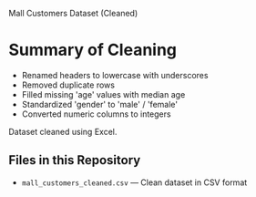  Mall Customers Dataset (Cleaned)

# Summary of Cleaning
- Renamed headers to lowercase with underscores
- Removed duplicate rows
- Filled missing 'age' values with median age
- Standardized 'gender' to 'male' / 'female'
- Converted numeric columns to integers

Dataset cleaned using Excel.

## Files in this Repository
- `mall_customers_cleaned.csv` — Clean dataset in CSV format
